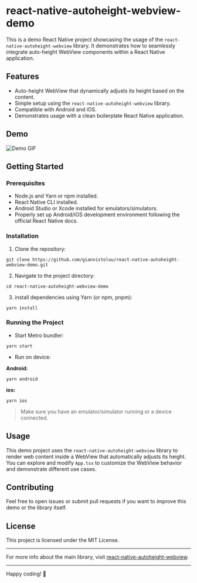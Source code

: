 # react-native-autoheight-webview-demo

This is a demo React Native project showcasing the usage of the `react-native-autoheight-webview` library. It demonstrates how to seamlessly integrate auto-height WebView components within a React Native application.

## Features

- Auto-height WebView that dynamically adjusts its height based on the content.
- Simple setup using the `react-native-autoheight-webview` library.
- Compatible with Android and iOS.
- Demonstrates usage with a clean boilerplate React Native application.


## Demo

![Demo GIF](.demo.gif)  


## Getting Started

### Prerequisites

- Node.js and Yarn or npm installed.
- React Native CLI installed.
- Android Studio or Xcode installed for emulators/simulators.
- Properly set up Android/iOS development environment following the official React Native docs.

### Installation

1. Clone the repository:

```
git clone https://github.com/giannistolou/react-native-autoheight-webview-demo.git
```

2. Navigate to the project directory:

```
cd react-native-autoheight-webview-demo
```

3. install dependencies using Yarn (or npm, pnpm):

```
yarn install
```

### Running the Project

- Start Metro bundler:

```
yarn start
```

- Run on device: 

**Android:**

```
yarn android
```


**ios:**

```
yarn ios
```

> Make sure you have an emulator/simulator running or a device connected.

## Usage

This demo project uses the `react-native-autoheight-webview` library to render web content inside a WebView that automatically adjusts its height. You can explore and modify `App.tsx` to customize the WebView behavior and demonstrate different use cases.

## Contributing

Feel free to open issues or submit pull requests if you want to improve this demo or the library itself.

## License

This project is licensed under the MIT License.

---

For more info about the main library, visit [react-native-autoheight-webview](https://github.com/giannistolou/react-native-autoheight-webview).

---

Happy coding! 🚀